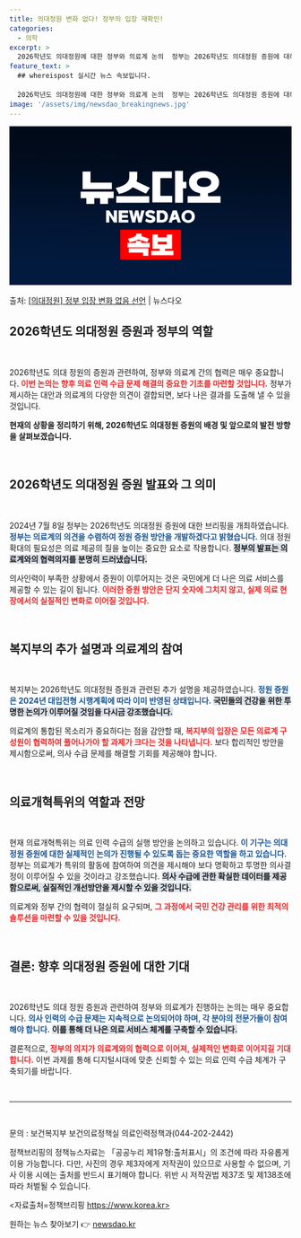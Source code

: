 ```yaml
---
title: 의대정원 변화 없다! 정부의 입장 재확인!
categories:
  - 의학
excerpt: >
  2026학년도 의대정원에 대한 정부와 의료계 논의  정부는 2026학년도 의대정원 증원에 대해 의료계와의 협…
feature_text: >
  ## whereispost 실시간 뉴스 속보입니다.

  2026학년도 의대정원에 대한 정부와 의료계 논의  정부는 2026학년도 의대정원 증원에 대해 의료계와의 협…
image: '/assets/img/newsdao_breakingnews.jpg'
---
```


![뉴스다오 속보](/assets/img/newsdao_breakingnews.jpg)

<p>출처: <a href="https://newsdao.kr/5041" rel="dofollow">[의대정원] 정부 입장 변화 없음 선언</a> | 뉴스다오</p>

<h2 data-ke-size="size26">2026학년도 의대정원 증원과 정부의 역할</h2>

<p data-ke-size="size16">&nbsp;</p>

2026학년도 의대 정원의 증원과 관련하여, 정부와 의료계 간의 협력은 매우 중요합니다. <b><span style="color: #ee2323;">이번 논의는 향후 의료 인력 수급 문제 해결의 중요한 기초를 마련할 것입니다.</span></b> 정부가 제시하는 대안과 의료계의 다양한 의견이 결합되면, 보다 나은 결과를 도출해 낼 수 있을 것입니다. 

<strong>현재의 상황을 정리하기 위해, 2026학년도 의대정원 증원의 배경 및 앞으로의 발전 방향을 살펴보겠습니다.</strong>

<p data-ke-size="size16">&nbsp;</p>

<h2 data-ke-size="size26">2026학년도 의대정원 증원 발표와 그 의미</h2>

<p data-ke-size="size16">&nbsp;</p>

2024년 7월 8일 정부는 2026학년도 의대정원 증원에 대한 브리핑을 개최하였습니다. <b><span style="color: #1a5490;">정부는 의료계의 의견을 수렴하여 정원 증원 방안을 개발하겠다고 밝혔습니다.</span></b> 의대 정원 확대의 필요성은 의료 제공의 질을 높이는 중요한 요소로 작용합니다. <b><span style="background-color: #21538527;">정부의 발표는 의료계와의 협력의지를 분명히 드러냈습니다.</span></b> 

의사인력이 부족한 상황에서 증원이 이루어지는 것은 국민에게 더 나은 의료 서비스를 제공할 수 있는 길이 됩니다. <b><span style="color: #ee2323;">이러한 증원 방안은 단지 숫자에 그치지 않고, 실제 의료 현장에서의 실질적인 변화로 이어질 것입니다.</span></b>

<p data-ke-size="size16">&nbsp;</p>

<h2 data-ke-size="size26">복지부의 추가 설명과 의료계의 참여</h2>

<p data-ke-size="size16">&nbsp;</p>

복지부는 2026학년도 의대정원 증원과 관련된 추가 설명을 제공하였습니다. <b><span style="color: #1a5490;">정원 증원은 2024년 대입전형 시행계획에 따라 이미 반영된 상태입니다.</span></b> <b><span style="background-color: #21538527;">국민들의 건강을 위한 투명한 논의가 이루어질 것임을 다시금 강조했습니다.</span></b> 

의료계의 통합된 목소리가 중요하다는 점을 감안할 때, <b><span style="color: #ee2323;">복지부의 입장은 모든 의료계 구성원이 협력하여 풀어나가야 할 과제가 크다는 것을 나타냅니다.</span></b> 보다 합리적인 방안을 제시함으로써, 의사 수급 문제를 해결할 기회를 제공해야 합니다.

<p data-ke-size="size16">&nbsp;</p>

<h2 data-ke-size="size26">의료개혁특위의 역할과 전망</h2>

<p data-ke-size="size16">&nbsp;</p>

현재 의료개혁특위는 의료 인력 수급의 실행 방안을 논의하고 있습니다. <b><span style="color: #1a5490;">이 기구는 의대정원 증원에 대한 실제적인 논의가 진행될 수 있도록 돕는 중요한 역할을 하고 있습니다.</span></b> 정부는 의료계가 특위의 활동에 참여하여 의견을 제시해야 보다 명확하고 투명한 의사결정이 이루어질 수 있을 것이라고 강조했습니다. <b><span style="background-color: #21538527;">의사 수급에 관한 확실한 데이터를 제공함으로써, 실질적인 개선방안을 제시할 수 있을 것입니다.</span></b>

의료계와 정부 간의 협력이 절실히 요구되며, <b><span style="color: #ee2323;">그 과정에서 국민 건강 관리를 위한 최적의 솔루션을 마련할 수 있을 것입니다.</span></b>

<p data-ke-size="size16">&nbsp;</p>

<h2 data-ke-size="size26">결론: 향후 의대정원 증원에 대한 기대</h2>

<p data-ke-size="size16">&nbsp;</p>

2026학년도 의대 정원 증원과 관련하여 정부와 의료계가 진행하는 논의는 매우 중요합니다. <b><span style="color: #1a5490;">의사 인력의 수급 문제는 지속적으로 논의되어야 하며, 각 분야의 전문가들이 참여해야 합니다.</span></b> <b><span style="background-color: #21538527;">이를 통해 더 나은 의료 서비스 체계를 구축할 수 있습니다.</span></b> 

결론적으로, <b><span style="color: #ee2323;">정부의 의지가 의료계와의 협력으로 이어져, 실제적인 변화로 이어지길 기대합니다.</span></b> 이번 과제를 통해 디지털시대에 맞춘 신뢰할 수 있는 의료 인력 수급 체계가 구축되기를 바랍니다.

<p data-ke-size="size16">&nbsp;</p>

<hr>

<p data-ke-size="size16">&nbsp;</p>

문의 : 보건복지부 보건의료정책실 의료인력정책과(044-202-2442)

정책브리핑의 정책뉴스자료는 「공공누리 제1유형:출처표시」의 조건에 따라 자유롭게 이용 가능합니다. 다만, 사진의 경우 제3자에게 저작권이 있으므로 사용할 수 없으며, 기사 이용 시에는 출처를 반드시 표기해야 합니다. 위반 시 저작권법 제37조 및 제138조에 따라 처벌될 수 있습니다.

<자료출처=정책브리핑 https://www.korea.kr>
 

원하는 뉴스 찾아보기 👉 <a href="https://newsdao.kr" rel="dofollow">newsdao.kr</a>



